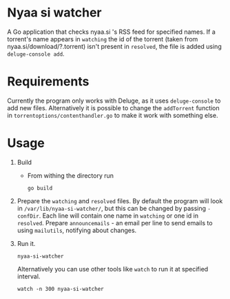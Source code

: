 # Nyaa si watcher

A Go application that checks nyaa.si 's RSS feed for specified names. If a torrent's name appears in `watching` the id of the torrent (taken from nyaa.si/download/?.torrent)  isn't present in `resolved`, the file is added using `deluge-console add`.

# Requirements

Currently the program only works with Deluge, as it uses `deluge-console` to add new files. Alternatively it is possible to change the `addTorrent` function in `torrentoptions/contenthandler.go` to make it work with something else.

# Usage

1. Build

    - From withing the  directory run
    
        ```
        go build
        ```

2. Prepare the `watching` and `resolved` files. By default the program will look in `/var/lib/nyaa-si-watcher/`, but this can be changed by passing `-confDir`. Each line will contain one name in `watching` or one id in `resolved`.
Prepare `announcemails` - an email per line to send emails to using `mailutils`, notifying about changes.

3. Run it.
    ```
    nyaa-si-watcher
    ```
    
    Alternatively you can use other tools like `watch` to run it at specified interval.
    ```
    watch -n 300 nyaa-si-watcher
    ```
